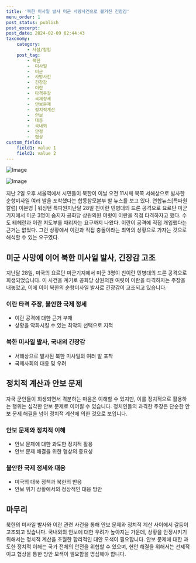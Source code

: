 ```yaml
---
title: '북한 미사일 발사 미군 사망사건으로 불거진 긴장감'
menu_order: 1
post_status: publish
post_excerpt: 
post_date: 2024-02-09 02:44:43
taxonomy:
    category:
        - 사설/칼럼
    post_tag:
        - 북한
        -  미사일
        -  미군
        -  사망사건
        -  긴장감
        -  이란
        -  타격주장
        -  국제정세
        -  안보문제
        -  정치적계산
        -  안보
        -  대응
        -  국내외
        -  안정
        -  협상
custom_fields:
    field1: value 1
    field2: value 2
---
```


![Image](https://imgnews.pstatic.net/image/028/2024/02/08/0002676398_001_20240208223101085.jpg?type=w647)

![Image](https://imgnews.pstatic.net/image/028/2024/02/08/0002676398_002_20240208223101124.jpg?type=w647)

지난 2일 오후 서울역에서 시민들이 북한이 이날 오전 11시께 북쪽 서해상으로 발사한 순항미사일 여러 발을 포착했다는 합동참모본부 발 뉴스를 보고 있다. 연합뉴스[특파원 칼럼] 이본영 | 워싱턴 특파원지난달 28일 친이란 민병대의 드론 공격으로 요르단 미군기지에서 미군 3명이 숨지자 공화당 상원의원 여럿이 이란을 직접 타격하자고 했다. 수도 테헤란과 이란 지도부를 때리자는 요구까지 나왔다. 이란이 공격에 직접 개입했다는 근거는 없었다. 그런 상황에서 이란과 직접 충돌이라는 최악의 상황으로 가자는 것으로 해석할 수 있는 요구였다.
## 미군 사망에 이어 북한 미사일 발사, 긴장감 고조
지난달 28일, 미국의 요르단 미군기지에서 미군 3명이 친이란 민병대의 드론 공격으로 희생되었습니다. 이 사건을 계기로 공화당 상원의원 여럿이 이란을 타격하자는 주장을 내놓았고, 이에 이어 북한의 순항미사일 발사로 긴장감이 고조되고 있습니다.
### 이란 타격 주장, 불안한 국제 정세
- 이란 공격에 대한 근거 부재
- 상황을 악화시킬 수 있는 최악의 선택으로 지적
### 북한 미사일 발사, 국내외 긴장감
- 서해상으로 발사된 북한 미사일의 여러 발 포착
- 국제사회의 대응 및 우려
## 정치적 계산과 안보 문제
자국 군인들이 희생되면서 격분하는 마음은 이해할 수 있지만, 이를 정치적으로 활용하는 행위는 심각한 안보 문제로 이어질 수 있습니다. 정치인들의 과격한 주장은 단순한 안보 문제 해결을 넘어 정치적 계산에 의한 것으로 보입니다.
### 안보 문제와 정치적 이해
- 안보 문제에 대한 과도한 정치적 활용
- 안보 문제 해결을 위한 협상의 중요성
### 불안한 국제 정세와 대응
- 미국의 대북 정책과 북한의 반응
- 안보 위기 상황에서의 정상적인 대응 방안
## 마무리
북한의 미사일 발사와 이란 관련 사건을 통해 안보 문제와 정치적 계산 사이에서 갈등이 고조되고 있습니다. 국내외의 안보에 대한 우려가 높아지는 가운데, 상황을 안정시키기 위해서는 정치적 계산을 초월한 합리적인 대안 모색이 필요합니다. 안보 문제에 대한 과도한 정치적 이해는 국가 전체의 안전을 위협할 수 있으며, 현안 해결을 위해서는 선제적이고 협상을 통한 방안 모색이 필요함을 명심해야 합니다.
